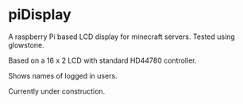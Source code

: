 piDisplay
=========

A raspberry Pi based LCD display for minecraft servers. Tested using glowstone.

Based on a 16 x 2 LCD with standard HD44780 controller.

Shows names of logged in users.

Currently under construction.
